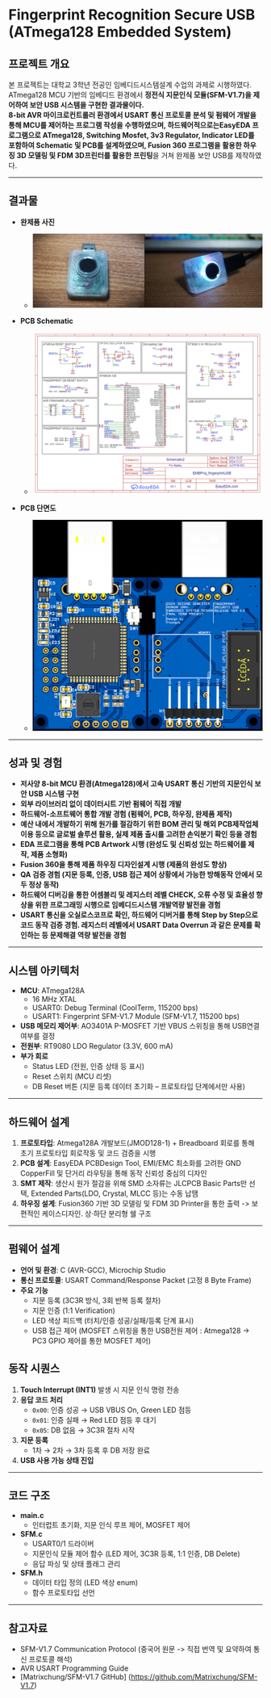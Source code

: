 # Fingerprint Recognition Secure USB (ATmega128 Embedded System)

## 프로젝트 개요
본 프로젝트는 대학교 3학년 전공인 임베디드시스템설계 수업의 과제로 시행하였다.
ATmega128 MCU 기반의 임베디드 환경에서 **정전식 지문인식 모듈(SFM-V1.7)**을 제어하여 보안 USB 시스템을 구현한 결과물이다.  
8-bit AVR 마이크로컨트롤러 환경에서 **USART 통신 프로토콜 분석 및 펌웨어 개발**을 통해 MCU를 제어하는 프로그램 작성을 수행하였으며, 하드웨어적으로는**EasyEDA 프로그램으로 ATmega128, Switching Mosfet, 3v3 Regulator, Indicator LED를 포함하여 Schematic 및 PCB를 설계하였으며, Fusion 360 프로그램을 활용한 하우징 3D 모델링 및 FDM 3D프린터를 활용한 프린팅**을 거쳐 완제품 보안 USB를 제작하였다.

---

## 결과물
- **완제품 사진**
  - ![product](img/product.png)  

- **PCB Schematic**
  - ![pcbSchematic](img/pcbSchematic.png)    

- **PCB 단면도**
  - ![pcb](img/pcb.png)  

---

## 성과 및 경험
- **저사양 8-bit MCU 환경(Atmega128)에서 고속 USART 통신 기반의 지문인식 보안 USB 시스템 구현**  
- **외부 라이브러리 없이 데이터시트 기반 펌웨어 직접 개발**  
- **하드웨어-소프트웨어 통합 개발 경험 (펌웨어, PCB, 하우징, 완제품 제작)**  
- **예산 내에서 개발하기 위해 원가를 절감하기 위한 BOM 관리 및 해외 PCB제작업체 이용 등으로 글로벌 솔루션 활용, 실제 제품 출시를 고려한 손익분기 확인 등을 경험**
- **EDA 프로그램을 통해 PCB Artwork 시행 (완성도 및 신뢰성 있는 하드웨어를 제작, 제품 소형화)**
- **Fusion 360을 통해 제품 하우징 디자인설계 시행 (제품의 완성도 향상)**  
- **QA 검증 경험 (지문 등록, 인증, USB 접근 제어 상황에서 가능한 방해동작 안에서 모두 정상 동작)**  
- **하드웨어 디버깅을 통한 어셈블리 및 레지스터 레벨 CHECK, 오류 수정 및 효율성 향상을 위한 프로그래밍 시행으로 임베디드시스템 개발역량 발전을 경험**
- **USART 통신을 오실로스코프로 확인, 하드웨어 디버거를 통해 Step by Step으로 코드 동작 검증 경험. 레지스터 레벨에서 USART Data Overrun 과 같은 문제를 확인하는 등 문제해결 역량 발전을 경험** 

---

## 시스템 아키텍처
- **MCU**: ATmega128A  
  - 16 MHz XTAL 
  - USART0: Debug Terminal (CoolTerm, 115200 bps)  
  - USART1: Fingerprint SFM-V1.7 Module (SFM-V1.7, 115200 bps)  
- **USB 메모리 제어부**: AO3401A P-MOSFET 기반 VBUS 스위칭을 통해 USB연결 여부를 결정
- **전원부**: RT9080 LDO Regulator (3.3V, 600 mA)  
- **부가 회로**
  - Status LED (전원, 인증 상태 등 표시)  
  - Reset 스위치 (MCU 리셋)  
  - DB Reset 버튼 (지문 등록 데이터 초기화 – 프로토타입 단계에서만 사용)  

---

## 하드웨어 설계
1. **프로토타입**: Atmega128A 개발보드(JMOD128-1) + Breadboard 회로를 통해 초기 프로토타입 회로작동 및 코드 검증을 시행
2. **PCB 설계**: EasyEDA PCBDesign Tool, EMI/EMC 최소화를 고려한 GND CopperFill 및 단거리 라우팅을 통해 동작 신뢰성 중심의 디자인
3. **SMT 제작**: 생산시 원가 절감을 위해 SMD 소자류는 JLCPCB Basic Parts만 선택, Extended Parts(LDO, Crystal, MLCC 등)는 수동 납땜  
4. **하우징 설계**: Fusion360 기반 3D 모델링 및 FDM 3D Printer을 통한 출력 -> 보편적인 케이스디자인. 상·하단 분리형 쉘 구조

---

## 펌웨어 설계
- **언어 및 환경**: C (AVR-GCC), Microchip Studio  
- **통신 프로토콜**: USART Command/Response Packet (고정 8 Byte Frame)  
- **주요 기능**
  - 지문 등록 (3C3R 방식, 3회 반복 등록 절차)  
  - 지문 인증 (1:1 Verification)  
  - LED 색상 피드백 (터치/인증 성공/실패/등록 단계 표시)  
  - USB 접근 제어 (MOSFET 스위칭을 통한 USB전원 제어 : Atmega128 -> PC3 GPIO 제어를 통한 MOSFET 제어)  

## 동작 시퀀스
1. **Touch Interrupt (INT1)** 발생 시 지문 인식 명령 전송  
2. **응답 코드 처리**
   - `0x00`: 인증 성공 → USB VBUS On, Green LED 점등  
   - `0x01`: 인증 실패 → Red LED 점등 후 대기  
   - `0x05`: DB 없음 → 3C3R 절차 시작  
3. **지문 등록**
   - 1차 → 2차 → 3차 등록 후 DB 저장 완료  
4. **USB 사용 가능 상태 진입**

---

## 코드 구조
- **main.c**  
  - 인터럽트 초기화, 지문 인식 루프 제어, MOSFET 제어  
- **SFM.c**  
  - USART0/1 드라이버  
  - 지문인식 모듈 제어 함수 (LED 제어, 3C3R 등록, 1:1 인증, DB Delete)  
  - 응답 파싱 및 상태 플래그 관리  
- **SFM.h**  
  - 데이터 타입 정의 (LED 색상 enum)  
  - 함수 프로토타입 선언  

---

## 참고자료
- SFM-V1.7 Communication Protocol (중국어 원문 -> 직접 번역 및 요약하여 통신 프로토콜 해석)  
- AVR USART Programming Guide  
- [Matrixchung/SFM-V1.7 GitHub] (https://github.com/Matrixchung/SFM-V1.7)  

